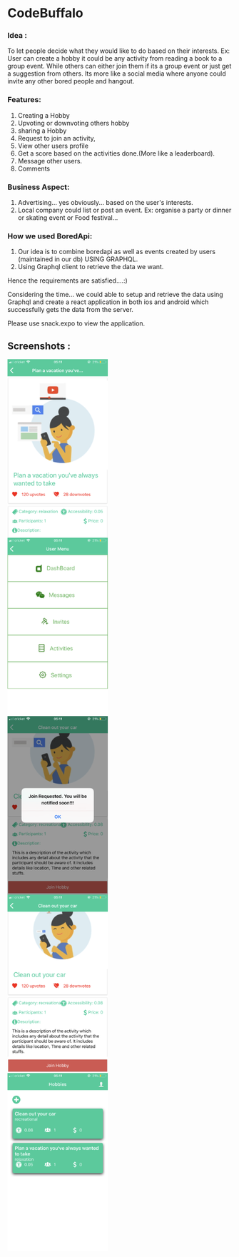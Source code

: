 # CodeBuffalo

### Idea : 
To let people decide what they would like to do based on their interests.
Ex: User can create a hobby it could be any activity from reading a book to a group event.
While others can either join them if its a group event or just get a suggestion from others. 
Its more like a social media where anyone could invite any other bored people and hangout.

### Features:

1. Creating a Hobby
2. Upvoting or downvoting others hobby
3. sharing a Hobby
4. Request to join an activity,
5. View other users profile
6. Get a score based on the activities done.(More like a leaderboard).
7. Message other users.
8. Comments

### Business Aspect:
1. Advertising... yes obviously... based on the user's interests.
2. Local company could list or post an event. Ex: organise a party or dinner or skating event or Food       festival...

### How we used BoredApi:
1. Our idea is to combine boredapi as well as events created by users (maintained in our db) USING GRAPHQL.
2. Using Graphql client to retrieve the data we want.

Hence the requirements are satisfied....:)

Considering the time... we could able to setup and retrieve the data using Graphql and create a react application in both ios and android which successfully gets the data from the server.

Please use snack.expo to view the application.

## Screenshots :
<img src="screenshots/img0.png"
     alt="Markdown Monster icon"
     style="float: center; margin-right: 10px;" height="400" align="center" /> <br>
<img src="screenshots/img1.png"
     alt="Markdown Monster icon"
     style="float: center; margin-right: 10px;" height="400" align="center" /> <br>
<img src="screenshots/img2.png"
     alt="Markdown Monster icon"
     style="float: center; margin-right: 10px;" height="400" align="center" /> <br>
<img src="screenshots/img3.png"
     alt="Markdown Monster icon"
     style="float: center; margin-right: 10px;" height="400" align="center" /> <br>
<img src="screenshots/img4.png"
     alt="Markdown Monster icon"
     style="float: center; margin-right: 10px;" height="400" align="center" /> <br>
     
